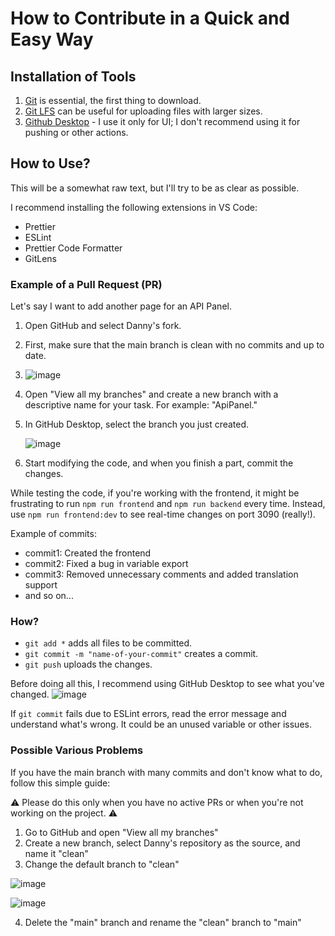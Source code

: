 # How to Contribute in a Quick and Easy Way

## Installation of Tools

1. [Git](https://git-scm.com/downloads) is essential, the first thing to download.
2. [Git LFS](https://git-lfs.com/) can be useful for uploading files with larger sizes.
3. [Github Desktop](https://desktop.github.com/) - I use it only for UI; I don't recommend using it for pushing or other actions.

## How to Use?

This will be a somewhat raw text, but I'll try to be as clear as possible.

I recommend installing the following extensions in VS Code:
- Prettier
- ESLint
- Prettier Code Formatter
- GitLens

### Example of a Pull Request (PR)

Let's say I want to add another page for an API Panel.

1. Open GitHub and select Danny's fork.
2. First, make sure that the main branch is clean with no commits and up to date.
3. 
   ![image](https://github.com/Berry-13/LibreChat/assets/81851188/4d627ee7-0f59-458f-8723-4f0eae447dd9)
   
4. Open "View all my branches" and create a new branch with a descriptive name for your task. For example: "ApiPanel."
5. In GitHub Desktop, select the branch you just created.

   ![image](https://github.com/Berry-13/LibreChat/assets/81851188/dd4374b8-419a-4406-97a3-999ba4118397)
   
6. Start modifying the code, and when you finish a part, commit the changes.

While testing the code, if you're working with the frontend, it might be frustrating to run `npm run frontend` and `npm run backend` every time. Instead, use `npm run frontend:dev` to see real-time changes on port 3090 (really!).

Example of commits:
- commit1: Created the frontend
- commit2: Fixed a bug in variable export
- commit3: Removed unnecessary comments and added translation support
- and so on...

### How?

- `git add *` adds all files to be committed.
- `git commit -m "name-of-your-commit"` creates a commit.
- `git push` uploads the changes.

Before doing all this, I recommend using GitHub Desktop to see what you've changed.
   ![image](https://github.com/Berry-13/LibreChat/assets/81851188/a04a7e81-7c75-4c77-8463-d35f603bedf7)

If `git commit` fails due to ESLint errors, read the error message and understand what's wrong. It could be an unused variable or other issues.

### Possible Various Problems

If you have the main branch with many commits and don't know what to do, follow this simple guide:

⚠️ Please do this only when you have no active PRs or when you're not working on the project. ⚠️

1. Go to GitHub and open "View all my branches"
2. Create a new branch, select Danny's repository as the source, and name it "clean"
3. Change the default branch to "clean"

![image](https://github.com/Berry-13/LibreChat/assets/81851188/0ac0f847-674c-4506-8fba-b02aaefa39f3)

![image](https://github.com/Berry-13/LibreChat/assets/81851188/d739610d-66c3-4d26-a1ea-ae1244af326a)

4. Delete the "main" branch and rename the "clean" branch to "main"
